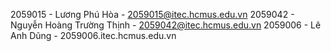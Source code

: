 2059015 - Lương Phú Hòa - 2059015@itec.hcmus.edu.vn
2059042 - Nguyễn Hoàng Trường Thịnh - 2059042@itec.hcmus.edu.vn
2059006 - Lê Anh Dũng - 2059006.itec.hcmus.edu.vn
